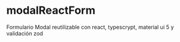 # modalReactForm
Formulario Modal reutilizable con react, typescrypt, material ui 5 y validación zod
